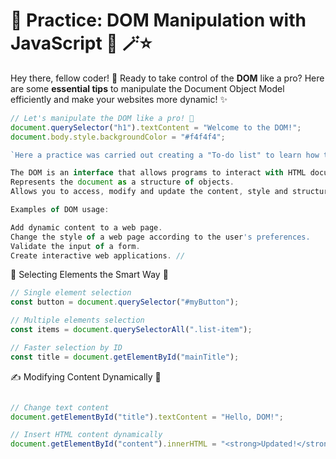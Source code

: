 # 🌟 Practice: DOM Manipulation with JavaScript 🚀 🪄⭐

Hey there, fellow coder! 👋 Ready to take control of the **DOM** like a pro? Here are some **essential tips** to manipulate the Document Object Model efficiently and make your websites more dynamic! ✨  

```js
// Let's manipulate the DOM like a pro! 🚀
document.querySelector("h1").textContent = "Welcome to the DOM!";
document.body.style.backgroundColor = "#f4f4f4";

`Here a practice was carried out creating a "To-do list" to learn how to use the DOM together with HTML5/CSS.`

The DOM is an interface that allows programs to interact with HTML documents.
Represents the document as a structure of objects.
Allows you to access, modify and update the content, style and structure of the document.

Examples of DOM usage:

Add dynamic content to a web page.
Change the style of a web page according to the user's preferences.
Validate the input of a form.
Create interactive web applications. //
```

📌 Selecting Elements the Smart Way 🎯

``` js
// Single element selection
const button = document.querySelector("#myButton");

// Multiple elements selection
const items = document.querySelectorAll(".list-item");

// Faster selection by ID
const title = document.getElementById("mainTitle");

```
✍️ Modifying Content Dynamically 📝

```js

// Change text content
document.getElementById("title").textContent = "Hello, DOM!";

// Insert HTML content dynamically
document.getElementById("content").innerHTML = "<strong>Updated!</strong>";

```








